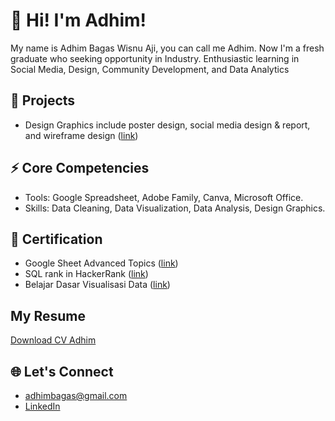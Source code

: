 # 🚀 Hi! I'm Adhim! 

My name is Adhim Bagas Wisnu Aji, you can call me Adhim. Now I'm a fresh graduate who seeking opportunity in Industry.
Enthusiastic learning in Social Media, Design, Community Development, and Data Analytics

## 🏢 Projects
- Design Graphics include poster design, social media design & report, and wireframe design ([link](bit.ly/portofolioadhim))

## ⚡ Core Competencies
- Tools: Google Spreadsheet, Adobe Family, Canva, Microsoft Office.
- Skills: Data Cleaning, Data Visualization, Data Analysis, Design Graphics.

## 📑 Certification

- Google Sheet Advanced Topics ([link](https://www.cloudskillsboost.google/public_profiles/0206be9e-2968-41ae-9954-53c3be6ba077/badges/3325713?utm_medium=social&utm_source=linkedin&utm_campaign=ql-social-share))
- SQL rank in HackerRank ([link](https://www.hackerrank.com/adhimbagas?badge=sql&stars=3&level=2&hr_r=1&utm_campaign=social-buttons&utm_medium=linkedin&utm_source=badge_share_profile&social=linkedin))
- Belajar Dasar Visualisasi Data ([link](https://www.dicoding.com/certificates/53XEEEEGYXRN))

## My Resume
[Download CV Adhim](https://drive.google.com/file/d/10XuaGaqTTioOhdwXg2gpG4YxK60bvjx1/view?usp=share_link)

## 🌐 Let's Connect
  - adhimbagas@gmail.com
  - [LinkedIn](https://www.linkedin.com/in/adhim-bagas/)

